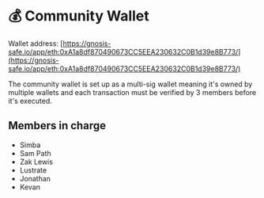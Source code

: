 # 💰 Community Wallet

Wallet address: [https://gnosis-safe.io/app/eth:0xA1a8df870490673CC5EEA230632C0B1d39e8B773/](https://gnosis-safe.io/app/eth:0xA1a8df870490673CC5EEA230632C0B1d39e8B773/)

The community wallet is set up as a multi-sig wallet meaning it's owned by multiple wallets and each transaction must be verified by 3 members before it's executed.

## Members in charge

* Simba
* Sam Path
* Zak Lewis
* Lustrate
* Jonathan
* Kevan
